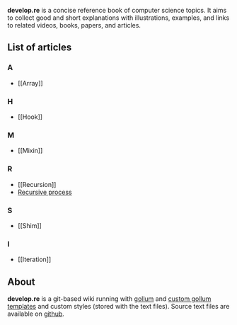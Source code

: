 **develop.re** is a concise reference book of computer science topics. It aims to collect good and short explanations with illustrations, examples, and links to related videos, books, papers, and articles.

## List of articles

### A
- [[Array]]

### H
- [[Hook]]

### M
- [[Mixin]]

### R
- [[Recursion]]
- [Recursive process](Recursive-process)

### S
- [[Shim]]

### I
- [[Iteration]]

## About
**develop.re** is a git-based wiki running with [gollum](https://github.com/gollum/gollum) and [custom gollum templates](https://github.com/freetonik/develop.re-templates) and custom styles (stored with the text files). Source text files are available on [github](https://github.com/freetonik/develop.re). 

